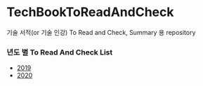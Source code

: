 # TechBookToReadAndCheck
기술 서적(or 기술 인강) To Read and Check, Summary 용 repository


### 년도 별 To Read And Check List
- [2019](https://github.com/gaepury/TechBookToReadAndCheck/tree/master/2019)
- [2020](https://github.com/gaepury/TechBookToReadAndCheck/tree/master/2020)
